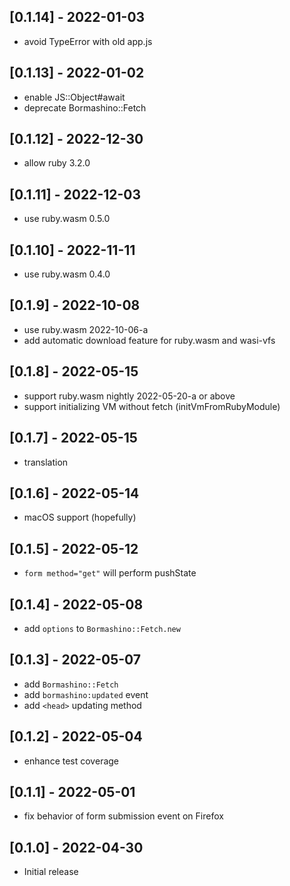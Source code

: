 ## [0.1.14] - 2022-01-03

- avoid TypeError with old app.js

## [0.1.13] - 2022-01-02

- enable JS::Object#await
- deprecate Bormashino::Fetch

## [0.1.12] - 2022-12-30

- allow ruby 3.2.0

## [0.1.11] - 2022-12-03

- use ruby.wasm 0.5.0

## [0.1.10] - 2022-11-11

- use ruby.wasm 0.4.0

## [0.1.9] - 2022-10-08

- use ruby.wasm 2022-10-06-a
- add automatic download feature for ruby.wasm and wasi-vfs

## [0.1.8] - 2022-05-15

- support ruby.wasm nightly 2022-05-20-a or above
- support initializing VM without fetch (initVmFromRubyModule)

## [0.1.7] - 2022-05-15

- translation

## [0.1.6] - 2022-05-14

- macOS support (hopefully)

## [0.1.5] - 2022-05-12

- `form method="get"` will perform pushState

## [0.1.4] - 2022-05-08

- add `options` to `Bormashino::Fetch.new`

## [0.1.3] - 2022-05-07

- add `Bormashino::Fetch`
- add `bormashino:updated` event
- add `<head>` updating method

## [0.1.2] - 2022-05-04

- enhance test coverage

## [0.1.1] - 2022-05-01

- fix behavior of form submission event on Firefox

## [0.1.0] - 2022-04-30

- Initial release
